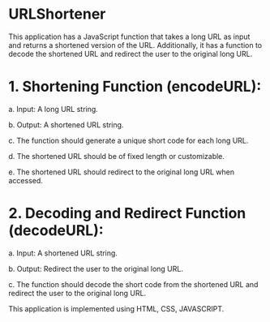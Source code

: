 # URLShortener  

This application has a JavaScript function that takes a long URL as input and returns a shortened
version of the URL. Additionally, it has a function to decode the shortened
URL and redirect the user to the original long URL.

# 1. Shortening Function (encodeURL):
  a. Input: A long URL string.
  
  b. Output: A shortened URL string.
  
  c. The function should generate a unique short code for each long URL.
  
  d. The shortened URL should be of fixed length or customizable.
  
  e. The shortened URL should redirect to the original long URL when accessed.
  
  
# 2. Decoding and Redirect Function (decodeURL):
  a. Input: A shortened URL string.
  
  b. Output: Redirect the user to the original long URL.
  
  c. The function should decode the short code from the shortened URL and
      redirect the user to the original long URL.


  This application is implemented using HTML, CSS, JAVASCRIPT.    
